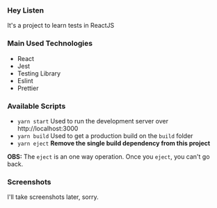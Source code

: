 <h3>Hey Listen</h3>


<span>It's a project to learn tests in ReactJS</span>


<h3>Main Used Technologies</h3>

<ul>
  <li>React</li>
  <li>Jest</li>
  <li>Testing Library</li>
  <li>Eslint</li>
  <li>Prettier</li>
</ul>

<h3>Available Scripts</h3>

<ul>
  <li>
    <code>yarn start</code>
    <span>Used to run the development server over http://localhost:3000</span>
  </li>
  <li>
    <code>yarn build</code>
    <span>Used to get a production build on the <code>build</code> folder</span>
  </li>
  <li>
    <code>yarn eject</code>
    <strong>Remove the single build dependency from this project</strong>
  </li>
</ul>

<strong>OBS:</strong> <span>The <code>eject</code> is an one way operation. Once you <code>eject</code>,
 you can't go back.</span>

<h3>Screenshots</h3>

<span>I'll take screenshots later, sorry.</span>
